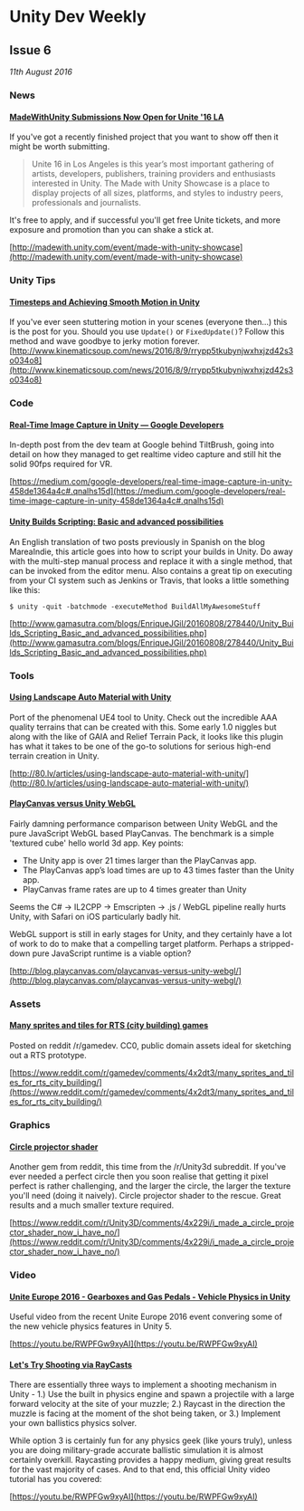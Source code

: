# Unity Dev Weekly

## Issue 6
*11th August 2016*

### News

#### [MadeWithUnity Submissions Now Open for Unite '16 LA](http://madewith.unity.com/event/made-with-unity-showcase)

If you've got a recently finished project that you want to show off then it might be worth submitting.

> Unite 16 in Los Angeles is this year’s most important gathering of artists, developers, publishers, training providers and enthusiasts interested in Unity.  The Made with Unity Showcase is a place to display projects of all sizes, platforms, and styles to industry peers, professionals and journalists.

It's free to apply, and if successful you'll get free Unite tickets, and more exposure and promotion than you can shake a stick at.

[http://madewith.unity.com/event/made-with-unity-showcase](http://madewith.unity.com/event/made-with-unity-showcase)

### Unity Tips

#### [Timesteps and Achieving Smooth Motion in Unity](http://www.kinematicsoup.com/news/2016/8/9/rrypp5tkubynjwxhxjzd42s3o034o8)
If you've ever seen stuttering motion in your scenes (everyone then...) this is the post for you. Should you use `Update()` or `FixedUpdate()`? Follow this method and wave goodbye to jerky motion forever.
[http://www.kinematicsoup.com/news/2016/8/9/rrypp5tkubynjwxhxjzd42s3o034o8](http://www.kinematicsoup.com/news/2016/8/9/rrypp5tkubynjwxhxjzd42s3o034o8)

### Code

#### [Real-Time Image Capture in Unity — Google Developers](https://medium.com/google-developers/real-time-image-capture-in-unity-458de1364a4c#.qnalhs15d)

In-depth post from the dev team at Google behind TiltBrush, going into detail on how they managed to get realtime video capture and still hit the solid 90fps required for VR.

[https://medium.com/google-developers/real-time-image-capture-in-unity-458de1364a4c#.qnalhs15d](https://medium.com/google-developers/real-time-image-capture-in-unity-458de1364a4c#.qnalhs15d)

#### [Unity Builds Scripting: Basic and advanced possibilities](http://www.gamasutra.com/blogs/EnriqueJGil/20160808/278440/Unity_Builds_Scripting_Basic_and_advanced_possibilities.php)

An English translation of two posts previously in Spanish on the blog MareaIndie, this article  goes into how to script your builds in Unity. Do away with the multi-step manual process and replace it with a single method, that can be invoked from the editor menu. Also contains a great tip on executing from your CI system such as Jenkins or Travis, that looks a little something like this:

`$ unity -quit -batchmode -executeMethod BuildAllMyAwesomeStuff`

[http://www.gamasutra.com/blogs/EnriqueJGil/20160808/278440/Unity_Builds_Scripting_Basic_and_advanced_possibilities.php](http://www.gamasutra.com/blogs/EnriqueJGil/20160808/278440/Unity_Builds_Scripting_Basic_and_advanced_possibilities.php)

### Tools

#### [Using Landscape Auto Material with Unity](http://80.lv/articles/using-landscape-auto-material-with-unity/)

Port of the phenomenal UE4 tool to Unity. Check out the incredible AAA quality terrains that can be created with this. Some early 1.0 niggles but along with the like of GAIA and Relief Terrain Pack, it looks like this plugin has what it takes to be one of the go-to solutions for serious high-end terrain creation in Unity.

[http://80.lv/articles/using-landscape-auto-material-with-unity/](http://80.lv/articles/using-landscape-auto-material-with-unity/)

#### [PlayCanvas versus Unity WebGL](http://blog.playcanvas.com/playcanvas-versus-unity-webgl/)

Fairly damning performance comparison between Unity WebGL and the pure JavaScript WebGL based PlayCanvas. The benchmark is a simple 'textured cube' hello world 3d app. Key points:

* The Unity app is over 21 times larger than the PlayCanvas app.
* The PlayCanvas app’s load times are up to 43 times faster than the Unity app.
* PlayCanvas frame rates are up to 4 times greater than Unity

Seems the C# -> IL2CPP -> Emscripten -> .js / WebGL pipeline really hurts Unity, with Safari on iOS particularly badly hit.

WebGL support is still in early stages for Unity, and they certainly have a lot of work to do to make that a compelling target platform. Perhaps a stripped-down pure JavaScript runtime is a viable option?

[http://blog.playcanvas.com/playcanvas-versus-unity-webgl/](http://blog.playcanvas.com/playcanvas-versus-unity-webgl/)

### Assets

#### [Many sprites and tiles for RTS (city building) games](https://www.reddit.com/r/gamedev/comments/4x2dt3/many_sprites_and_tiles_for_rts_city_building/)

Posted on reddit /r/gamedev. CC0, public domain assets ideal for sketching out a RTS prototype.

[https://www.reddit.com/r/gamedev/comments/4x2dt3/many_sprites_and_tiles_for_rts_city_building/](https://www.reddit.com/r/gamedev/comments/4x2dt3/many_sprites_and_tiles_for_rts_city_building/)

### Graphics

#### [Circle projector shader](https://www.reddit.com/r/Unity3D/comments/4x229i/i_made_a_circle_projector_shader_now_i_have_no/)

Another gem from reddit, this time from the /r/Unity3d subreddit. If you've ever needed a perfect circle then you soon realise that getting it pixel perfect is rather challenging, and the larger the circle, the larger the texture you'll need (doing it naively). Circle projector shader to the rescue. Great results and a much smaller texture required.

[https://www.reddit.com/r/Unity3D/comments/4x229i/i_made_a_circle_projector_shader_now_i_have_no/](https://www.reddit.com/r/Unity3D/comments/4x229i/i_made_a_circle_projector_shader_now_i_have_no/)

### Video

#### [Unite Europe 2016 - Gearboxes and Gas Pedals - Vehicle Physics in Unity](https://youtu.be/RWPFGw9xyAI)

Useful video from the recent Unite Europe 2016 event convering some of the new vehicle physics features in Unity 5.

[https://youtu.be/RWPFGw9xyAI](https://youtu.be/RWPFGw9xyAI)


#### [Let's Try Shooting via RayCasts](https://youtu.be/RWPFGw9xyAI)

There are essentially three ways to implement a shooting mechanism in Unity - 1.) Use the built in physics engine and spawn a projectile with a large forward velocity at the site of your muzzle; 2.) Raycast in the direction the muzzle is facing at the moment of the shot being taken, or 3.) Implement your own ballistics physics solver.

While option 3 is certainly fun for any physics geek (like yours truly), unless you are doing military-grade accurate ballistic simulation it is almost certainly overkill. Raycasting provides a happy medium, giving great results for the vast majority of cases. And to that end, this official Unity video tutorial has you covered:

[https://youtu.be/RWPFGw9xyAI](https://youtu.be/RWPFGw9xyAI)

